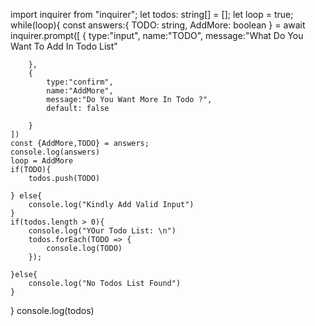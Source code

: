 import inquirer from "inquirer";
let todos: string[] = [];
let loop = true;
while(loop){
    const answers:{
        TODO: string,
        AddMore: boolean
    } = await inquirer.prompt([
        {
            type:"input",
            name:"TODO",
            message:"What Do You Want To Add In Todo List"
    
        },
        {
            type:"confirm",
            name:"AddMore",
            message:"Do You Want More In Todo ?",
            default: false
    
        }
    ])
    const {AddMore,TODO} = answers;
    console.log(answers)
    loop = AddMore
    if(TODO){
        todos.push(TODO)

    } else{
        console.log("Kindly Add Valid Input")
    }
    if(todos.length > 0){
        console.log("YOur Todo List: \n")
        todos.forEach(TODO => {
            console.log(TODO)
        });

    }else{
        console.log("No Todos List Found")
    }
} 
console.log(todos)

